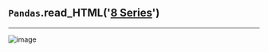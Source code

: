 ## `Pandas`.read_HTML('[8 Series](https://en.wikipedia.org/wiki/Mobile_telephone_numbering_in_India#Telecom_circles)')

---------------------------

![image](https://user-images.githubusercontent.com/50515418/213537584-c2542216-c5bc-425c-b1b0-63071bfc5da6.png)
